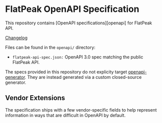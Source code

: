 # FlatPeak OpenAPI Specification

This repository contains [OpenAPI specifications][openapi] for FlatPeak API.

[Changelog](https://github.com/flatpeak/openapi/releases/)


Files can be found in the `openapi/` directory:

* `flatpeak-api-spec.json:` OpenAPI 3.0 spec matching the public FlatPeak API.

The specs provided in this repository do not explicity target [openapi-generator](https://github.com/OpenAPITools/openapi-generator). They are instead generated via a custom closed-source generator.

## Vendor Extensions

The specification ships with a few vendor-specific fields to help represent information in ways that are difficult in OpenAPI by default.

